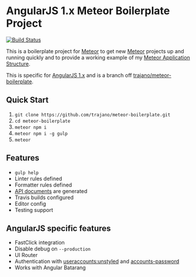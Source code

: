 AngularJS 1.x Meteor Boilerplate Project
========================================

[![Build Status](https://travis-ci.org/trajano/meteor-boilerplate.svg?branch=angular)](https://travis-ci.org/trajano/meteor-boilerplate)

This is a boilerplate project for [Meteor][] to get new [Meteor][] projects
up and running quickly and to provide a working example of my
[Meteor Application Structure][1].

This is specific for [AngularJS 1.x][3] and is a branch off
[trajano/meteor-boilerplate][4].

## Quick Start

1. `git clone https://github.com/trajano/meteor-boilerplate.git`
2. `cd meteor-boilerplate`
3. `meteor npm i`
4. `meteor npm i -g gulp`
5. `meteor`

## Features

* `gulp help`
* Linter rules defined
* Formatter rules defined
* [API documents][2] are generated
* Travis builds configured
* Editor config
* Testing support

## AngularJS specific features

* FastClick integration
* Disable debug on `--production`
* UI Router
* Authentication with [useraccounts:unstyled][5] and [accounts-password][6]
* Works with Angular Batarang

[Meteor]: http://www.meteor.com/
[1]: http://www.trajano.net/2016/05/meteor-application-structure
[2]: http://localhost:3000/apidocs
[3]: https://angularjs.org/
[4]: https://github.com/trajano/meteor-boilerplate
[5]: https://atmospherejs.com/useraccounts/unstyled
[6]: https://atmospherejs.com/meteor/accounts-password
